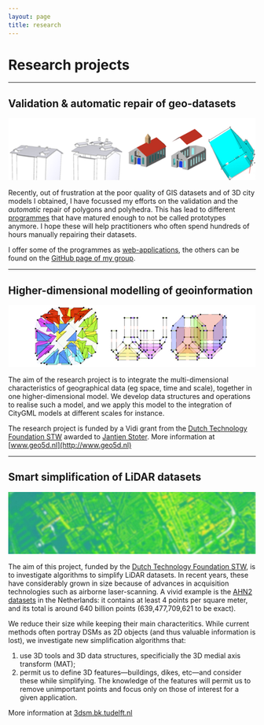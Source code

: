 ```yaml
---
layout: page
title: research
---
```


# Research projects

---

## Validation & automatic repair of geo-datasets

![](/img/repair3d.png)

Recently, out of frustration at the poor quality of GIS datasets and of 3D city models I obtained, I have focussed my efforts on the validation and the *automatic* repair of polygons and polyhedra. This has lead to different [programmes](/code) that have matured enough to not be called prototypes anymore. I hope these will help practitioners who often spend hundreds of hours manually repairing their datasets. 

I offer some of the programmes as [web-applications](http://geovalidation.bk.tudelft.nl), the others can be found on the [GitHub page of my group](http://github.com/tudelft3d).

---

## Higher-dimensional modelling of geoinformation

![](/img/geo5d.png)

The aim of the research project is to integrate the multi-dimensional characteristics of geographical data (eg space, time and scale), together in one higher-dimensional model. We develop data structures and operations to realise such a model, and we apply this model to the integration of CityGML models at different scales for instance.

The research project is funded by a Vidi grant from the [Dutch Technology Foundation STW](http://www.stw.nl) awarded to [Jantien Stoter](http://3dgeoinfo.bk.tudelft.nl/jstoter). More information at [www.geo5d.nl](http://www.geo5d.nl)

---

## Smart simplification of LiDAR datasets

![](/img/3dsm.jpg)

The aim of this project, funded by the [Dutch Technology Foundation STW](http://www.stw.nl), is to investigate algorithms to simplify LiDAR datasets. In recent years, these have considerably grown in size because of advances in acquisition technologies such as airborne laser-scanning. A vivid example is the [AHN2 datasets](http://www.ahn.nl) in the Netherlands: it contains at least 4 points per square meter, and its total is around 640 billion points (639,477,709,621 to be exact). 

We reduce their size while keeping their main characteritics. While current methods often portray DSMs as 2D objects (and thus valuable information is lost), we investigate new simplification algorithms that:

  1. use 3D tools and 3D data structures, specificially the 3D medial axis transform (MAT);
  2. permit us to define 3D features—buildings, dikes, etc—and consider these while simplifying. The knowledge of the features will permit us to remove unimportant points and focus only on those of interest for a given application.

More information at [3dsm.bk.tudelft.nl](http://3dsm.bk.tudelft.nl)
